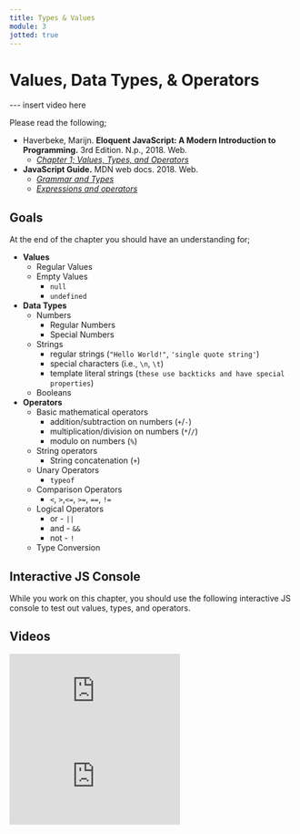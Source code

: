 ```yaml
---
title: Types & Values
module: 3
jotted: true
---
```


# Values, Data Types, & Operators

--- insert video here

Please read the following;

- Haverbeke, Marijn. **Eloquent JavaScript: A Modern Introduction to Programming.** 3rd Edition. N.p., 2018. Web.
    - [_Chapter 1; Values, Types, and Operators_](http://eloquentjavascript.net/3rd_edition/01_values.html)
- **JavaScript Guide.** MDN web docs. 2018. Web.
    - [_Grammar and Types_](https://developer.mozilla.org/en-US/docs/Web/JavaScript/Guide/Grammar_and_Types)
    - [_Expressions and operators_](https://developer.mozilla.org/en-US/docs/Web/JavaScript/Guide/Expressions_and_Operators)



## Goals

At the end of the chapter you should have an understanding for;

- **Values**
    - Regular Values
    - Empty Values
        - `null`
        - `undefined`
- **Data Types**
    - Numbers
        - Regular Numbers
        - Special Numbers
    - Strings
        - regular strings (`"Hello World!"`, `'single quote string'`)
        - special characters (i.e., `\n`, `\t`)
        - template literal strings (``these use backticks and have special properties``)
    - Booleans
- **Operators**
    - Basic mathematical operators
        - addition/subtraction on numbers (`+`/`-`)
        - multiplication/division on numbers (`*`/`/`)
        - modulo on numbers (`%`)
    - String operators
        - String concatenation (`+`)
    - Unary Operators
        - `typeof`
    - Comparison Operators
        - `<`, `>`,`<=`, `>=`, `==`, `!=`
    - Logical Operators
        - or - `||`
        - and - `&&`
        - not - `!`
    - Type Conversion


## Interactive JS Console

While you work on this chapter, you should use the following interactive JS console to test out values, types, and operators.

<div id="jotted-demo-1" class="jotted-theme-stacked"></div>

<script>
    new Jotted(document.querySelector("#jotted-demo-1"), {
    files: [
        {
            type: "js",
            hide: false,
            content: "// try out operators, values, etc, here...\n\n// as an example\nconsole.log( typeof \"Hello World!\");\nconsole.log( 5*10 == 50 );\n\n\n"
        }
    ],
    showBlank: false,
    showResult: false,
    plugins: [
        { name: 'ace', options: { "maxLines": 50 } },
        { name: 'console', options: { autoClear: false } },
    ]
});
</script>



## Videos

<div class="embed-responsive embed-responsive-16by9"><iframe class="embed-responsive-item" src="https://www.youtube.com/embed/808eYu9B9Yw" frameborder="0" allowfullscreen></iframe></div>

<div class="embed-responsive embed-responsive-16by9"><iframe class="embed-responsive-item" src="https://www.youtube.com/embed/Vd_Z1bYGrCM" frameborder="0" allowfullscreen></iframe></div>

